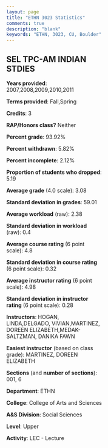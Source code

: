 ```yaml
---
layout: page
title: "ETHN 3023 Statistics"
comments: true
description: "blank"
keywords: "ETHN, 3023, CU, Boulder"
--- 
```

<head>
<script src="https://ajax.googleapis.com/ajax/libs/jquery/2.1.3/jquery.min.js"></script>
<script src="https://dl.dropboxusercontent.com/s/pc42nxpaw1ea4o9/highcharts.js?dl=0"></script>
<!-- <script src="../assets/js/highcharts.js"></script> -->
<style type="text/css">@font-face {
	font-family: "Bebas Neue";
	src: url(https://www.filehosting.org/file/details/544349/BebasNeue%20Regular.otf) format("opentype");
	}
	h1.Bebas { 
		font-family: "Bebas Neue", Verdana, Tahoma;
	}
</style>
</head>
<body>
	<div id="container" style="float: right; width: 45%; height: 88%; margin-left: 2.5%; margin-right: 2.5%;"></div>
	<script language="JavaScript">
		$(document).ready(function() {
		var chart = {type: 'column'};
		var title = {text: 'Grade Distribution'};
		var xAxis = {categories: ['A','B','C','D','F'],crosshair: true};
		var yAxis = {min: 0,title: {text: 'Percentage'}};
		var tooltip = {headerFormat: '<center><b><span style="font-size:20px">{point.key}</span></b></center>',
		               pointFormat: '<td style="padding:0"><b>{point.y:.1f}%</b></td>',
		               footerFormat: '</table>',shared: true,useHTML: true};
		var plotOptions = {column: {pointPadding: 0.0,borderWidth: 0}};  
		var credits = {enabled: false};var series= [{name: 'Percent',data: [48.76,28.93,15.7,3.31,2.48,]}];
		var json = {};
		json.chart = chart;
		json.title = title;
		json.tooltip = tooltip;
		json.xAxis = xAxis;
		json.yAxis = yAxis;  
		json.series = series;
		json.plotOptions = plotOptions;  
		json.credits = credits;
		$('#container').highcharts(json);
	});
	</script>
</body>
			   
## SEL TPC-AM INDIAN STDIES

**Years provided**: 2007,2008,2009,2010,2011

**Terms provided**: Fall,Spring

**Credits**: 3

**RAP/Honors class?** Neither

**Percent grade**: 93.92%

**Percent withdrawn**: 5.82%

**Percent incomplete**: 2.12%

**Proportion of students who dropped**: 5.19

**Average grade** (4.0 scale): 3.08

**Standard deviation in grades**: 59.01

**Average workload** (raw): 2.38

**Standard deviation in workload** (raw): 0.4

**Average course rating** (6 point scale): 4.8

**Standard deviation in course rating** (6 point scale): 0.32

**Average instructor rating** (6 point scale): 4.98

**Standard deviation in instructor rating** (6 point scale): 0.28

**Instructors**: HOGAN, LINDA,DELGADO, VIVIAN,MARTINEZ, DOREEN ELIZABETH,MEDAK-SALTZMAN, DANIKA FAWN

**Easiest instructor** (based on class grade): MARTINEZ, DOREEN ELIZABETH

**Sections** (and **number of sections**): 001, 6

**Department**: ETHN

**College**: College of Arts and Sciences

**A&S Division**: Social Sciences

**Level**: Upper

**Activity**: LEC - Lecture